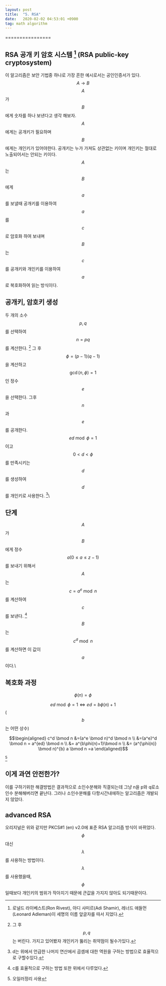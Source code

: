 ```yaml
---
layout: post
title:  "5. RSA"
date:   2020-02-02 04:53:01 +0900
tag: math algorithm
---
```


================

RSA 공개 키 암호 시스템 [^1] (RSA public-key cryptosystem)
----------------------------------------------------------

이 알고리즘은 보안 기법중 하나로 가장 흔한 예시로서는 공인인증서가 있다.
$$A \longrightarrow B$$ $$A$$가 $$B$$에게 숫자를 하나 보낸다고 생각 해보자.
$$A$$에게는 공개키가 필요하며 $$B$$에게는 개인키가 있어야한다. 공개키는 누가
가져도 상관없는 키이며 개인키는 절대로 노출되어서는 안되는 키이다.\
$$A$$는 $$B$$에게 $$a$$를 보낼때 공개키를 이용하여 $$a$$를 $$c$$로 암호화 하여
보내며 $$B$$는 $$c$$를 공개키와 개인키를 이용하여 $$a$$로 복호화하여 읽는
방식이다.

공개키, 암호키 생성
-------------------

두 개의 소수 $$p,q$$를 선택하여 $$n=pq$$를 계산한다. [^2] 그 후
$$\phi =(p-1)(q-1)$$을 계산하고 $$\gcd(n,\phi)=1$$인 정수 $$e$$을 선택한다.
그후 $$n$$과 $$e$$를 공개한다. $$ed\bmod \phi =1$$이고 $$0<d<\phi$$를 만족시키는
$$d$$를 생성하여 $$d$$를 개인키로 사용한다. [^3]\

단계
----

$$A$$가 $$B$$에게 정수 $$a(0\le a\le z-1)$$를 보내기 위해서 $$A$$는
$$c=a^e \bmod n$$ 를 계산하여 $$c$$를 보낸다. [^4] $$B$$는 $$c^d \bmod n$$를
계산하면 이 값이 $$a$$이다.\

복호화 과정
-----------

$$ \phi(n) = \phi$$

$$ ed\bmod \phi =1 \Longleftrightarrow ed = b\phi(n)+1$$($$b$$는 어떤 상수)

$$\begin{aligned}
  c^d \bmod n &=(a^e \bmod n)^d \bmod n \\ 
  &=(a^e)^d \bmod n = a^{ed} \bmod n \\
  &=  a^{b\phi(n)+1}\bmod n  \\
  &= (a^{\phi(n)} \bmod n)^{b} a \bmod n =a  \end{aligned}$$

[^5]

이게 과연 안전한가?
-------------------

이를 구하기위한 해결방법은 결과적으로 소인수분해와 직결되는데 그냥 n을
p와 q로소인수 분해해버리면 끝난다. 그러나 소인수분해를 다항시간내에하는
알고리즘은 개발되지 않았다.

advanced RSA
------------

오리지널은 위와 같지만 PKCS#1 (en) v2.0에 표준 RSA 알고리즘 방식이
바뀌었다. $$\phi$$ 대신 $$\lambda$$를 사용하는 방법이다. $$\lambda$$를
사용했을때, $$\phi$$일때보다 개인키의 범위가 작아지기 때문에 큰값을 가지지
않아도 되기때문이다.

[^1]: 로널드 라이베스트(Ron Rivest), 아디 샤미르(Adi Shamir), 레너드
    애들먼(Leonard Adleman)이 세명의 이름 앞글자를 따서 지었다.

[^2]: 그 후 $$p ,q$$는 버린다. 가지고 있어봤자 개인키가 뚫리는 취약점이
    될수가있다.

[^3]: d는 위에서 언급한 나머지 연산에서 곱셈에 대한 역원을 구하는
    방법으로 효율적으로 구할수있다.

[^4]: c를 효율적으로 구하는 방법 또한 위에서 다루었다.

[^5]: 오일러정리 사용
